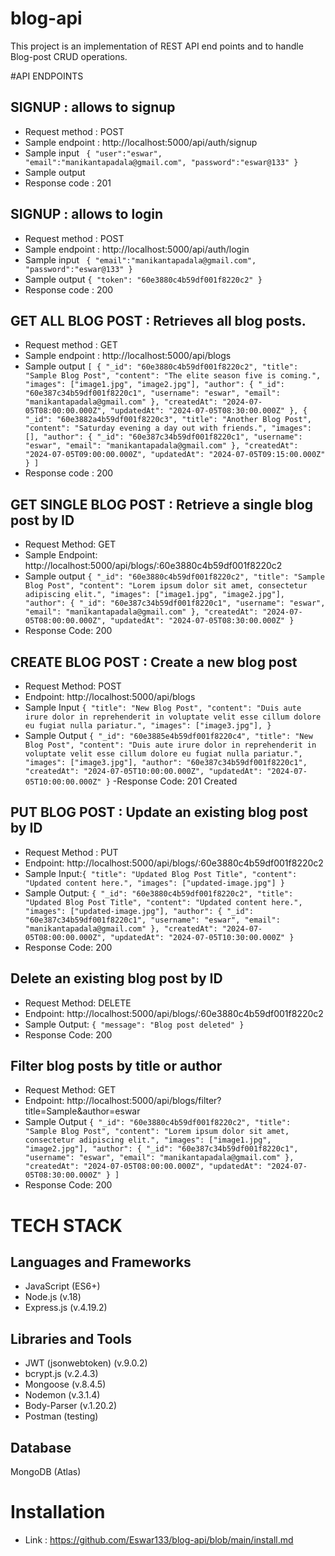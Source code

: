 # blog-api
This project is an implementation of REST API end points and to handle Blog-post CRUD operations.

#API ENDPOINTS
## SIGNUP : allows to signup
- Request method : POST
- Sample endpoint : http://localhost:5000/api/auth/signup
- Sample input ``` { "user":"eswar", "email":"manikantapadala@gmail.com", "password":"eswar@133" }```
- Sample output ``` ```
- Response code : 201

## SIGNUP : allows to login
- Request method : POST
- Sample endpoint : http://localhost:5000/api/auth/login
- Sample input ``` { "email":"manikantapadala@gmail.com", "password":"eswar@133" }```
- Sample output ``` { "token": "60e3880c4b59df001f8220c2" }  ```
- Response code : 200

## GET ALL BLOG POST : Retrieves all blog posts.
- Request method : GET
- Sample endpoint : http://localhost:5000/api/blogs
- Sample output ``` [
  {
    "_id": "60e3880c4b59df001f8220c2",
    "title": "Sample Blog Post",
    "content": "The elite season five is coming.",
    "images": ["image1.jpg", "image2.jpg"],
    "author": {
      "_id": "60e387c34b59df001f8220c1",
      "username": "eswar",
      "email": "manikantapadala@gmail.com"
    },
    "createdAt": "2024-07-05T08:00:00.000Z",
    "updatedAt": "2024-07-05T08:30:00.000Z"
  },
  {
    "_id": "60e3882a4b59df001f8220c3",
    "title": "Another Blog Post",
    "content": "Saturday evening a day out with friends.",
    "images": [],
    "author": {
      "_id": "60e387c34b59df001f8220c1",
      "username": "eswar",
      "email": "manikantapadala@gmail.com"
    },
    "createdAt": "2024-07-05T09:00:00.000Z",
    "updatedAt": "2024-07-05T09:15:00.000Z"
  }
] ```
- Response code : 200

## GET SINGLE BLOG POST : Retrieve a single blog post by ID
- Request Method: GET
- Sample Endpoint: http://localhost:5000/api/blogs/:60e3880c4b59df001f8220c2
- Sample output ``` {
  "_id": "60e3880c4b59df001f8220c2",
  "title": "Sample Blog Post",
  "content": "Lorem ipsum dolor sit amet, consectetur adipiscing elit.",
  "images": ["image1.jpg", "image2.jpg"],
  "author": {
    "_id": "60e387c34b59df001f8220c1",
    "username": "eswar",
    "email": "manikantapadala@gmail.com"
  },
  "createdAt": "2024-07-05T08:00:00.000Z",
  "updatedAt": "2024-07-05T08:30:00.000Z"
} ```
- Response Code: 200


## CREATE BLOG POST : Create a new blog post
- Request Method: POST
- Endpoint: http://localhost:5000/api/blogs
- Sample Input ``` { "title": "New Blog Post",
  "content": "Duis aute irure dolor in reprehenderit in voluptate velit esse cillum dolore eu fugiat nulla pariatur.",
  "images": ["image3.jpg"],
} ```
- Sample Output  ```{
  "_id": "60e3885e4b59df001f8220c4",
  "title": "New Blog Post",
  "content": "Duis aute irure dolor in reprehenderit in voluptate velit esse cillum dolore eu fugiat nulla pariatur.",
  "images": ["image3.jpg"],
  "author": "60e387c34b59df001f8220c1",
  "createdAt": "2024-07-05T10:00:00.000Z",
  "updatedAt": "2024-07-05T10:00:00.000Z"
}```
-Response Code: 201 Created

## PUT BLOG POST : Update an existing blog post by ID
- Request Method : PUT
- Endpoint: http://localhost:5000/api/blogs/:60e3880c4b59df001f8220c2
- Sample Input:```{
  "title": "Updated Blog Post Title",
  "content": "Updated content here.",
  "images": ["updated-image.jpg"]
}```
- Sample Output: ```{
  "_id": "60e3880c4b59df001f8220c2",
  "title": "Updated Blog Post Title",
  "content": "Updated content here.",
  "images": ["updated-image.jpg"],
  "author": {
    "_id": "60e387c34b59df001f8220c1",
    "username": "eswar",
    "email": "manikantapadala@gmail.com"
  },
  "createdAt": "2024-07-05T08:00:00.000Z",
  "updatedAt": "2024-07-05T10:30:00.000Z"
}```
- Response Code: 200

## Delete an existing blog post by ID
- Request Method: DELETE
- Endpoint: http://localhost:5000/api/blogs/:60e3880c4b59df001f8220c2
- Sample Output: ```{
  "message": "Blog post deleted"
}```
- Response Code: 200

## Filter blog posts by title or author
- Request Method: GET
- Endpoint: http://localhost:5000/api/blogs/filter?title=Sample&author=eswar
- Sample Output ```{
    "_id": "60e3880c4b59df001f8220c2",
    "title": "Sample Blog Post",
    "content": "Lorem ipsum dolor sit amet, consectetur adipiscing elit.",
    "images": ["image1.jpg", "image2.jpg"],
    "author": {
      "_id": "60e387c34b59df001f8220c1",
      "username": "eswar",
      "email": "manikantapadala@gmail.com"
    },
    "createdAt": "2024-07-05T08:00:00.000Z",
    "updatedAt": "2024-07-05T08:30:00.000Z"
  }
] ```
- Response Code: 200


# TECH STACK
## Languages and Frameworks
- JavaScript (ES6+)
- Node.js (v.18)
- Express.js (v.4.19.2)
## Libraries and Tools
- JWT (jsonwebtoken) (v.9.0.2)
- bcrypt.js (v.2.4.3)
- Mongoose (v.8.4.5)
- Nodemon (v.3.1.4)
- Body-Parser (v.1.20.2)
- Postman (testing)
## Database
MongoDB (Atlas)

# Installation
- Link : https://github.com/Eswar133/blog-api/blob/main/install.md
 

  

